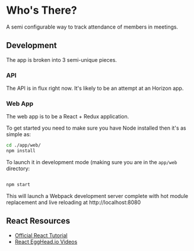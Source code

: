 Who's There?
===================

A semi configurable way to track attendance of members in meetings.


## Development

The app is broken into 3 semi-unique pieces.

### API

The API is in flux right now.  It's likely to be an attempt at an Horizon app.

### Web App

The web app is to be a React + Redux application.

To get started you need to make sure you have Node installed then it's as simple
as:

```bash
cd ./app/web/
npm install
```

To launch it in development mode (making sure you are in the `app/web` directory:

```bash

npm start
```

This will launch a Webpack development server complete with hot module replacement
and live reloading at http://localhost:8080

## React Resources

- [Official React Tutorial](https://facebook.github.io/react/docs/tutorial.html)
- [React EggHead.io Videos](https://egghead.io/courses/react-fundamentals)
